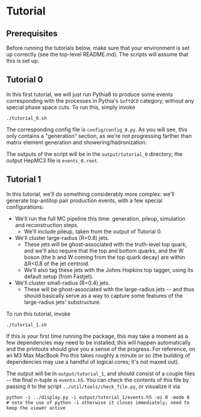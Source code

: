 # Tutorial

## Prerequisites

Before running the tutorials below, make sure that your environment is set up correctly (see the top-level README.md). The scripts will assume that this is set up.

## Tutorial 0

In this first tutorial, we will just run Pythia8 to produce some events corresponding with the processes in Pythia's `SoftQCD` category, without any special phase space cuts. To run this, simply invoke
```
./tutorial_0.sh
```

The corresponding config file is `config/config_0.py`. As you will see, this only contains a "generation" section, as we're not progressing farther than matrix element generation and showering/hadronization.

The outputs of the script will be in the `output/tutorial_0` directory; the output HepMC3 file is `events_0.root`.

## Tutorial 1

In this tutorial, we'll do something considerably more complex: we'll generate top-antitop pair production events, with a few special configurations:
- We'll run the full MC pipeline this time: generation, pileup, simulation and reconstruction steps.
    - We'll include pileup, taken from the output of Tutorial 0.
- We'll cluster large-radius (R=0.8) jets.
    - These jets will be ghost-associated with the truth-level top quark, and we'll also require that the top and bottom quarks, and the W boson (the b and W coming from the top quark decay) are within ∆R<0.8 of the jet centroid.
    - We'll also tag these jets with the Johns Hopkins top tagger, using its default setup (from Fastjet).
- We'll cluster small-radius (R=0.4) jets.
    - These will be ghost-associated with the large-radius jets -- and thus should basically serve as a way to capture some features of the large-radius jets' substructure.

To run this tutorial, invoke
```
./tutorial_1.sh
```

If this is your first time running the package, this may take a moment as a few dependencies may need to be installed; this will happen automatically and the printouts should give you a sense of the progress. For reference, on an M3 Max MacBook Pro this takes roughly a minute or so (the building of dependencies may use a handful of logical cores; it's not maxed out).

The output will be in `output/tutorial_1`, and should consist of a couple files -- the final n-tuple is `events.h5`. You can check the contents of this file by passing it to the script `../util/tools/check_file.py`, or visualize it via
```
python -i ../display.py -i output/tutorial_1/events.h5 -ei 0 -mode 0
# note the use of python -i otherwise it closes immediately; need to keep the viewer active
```
